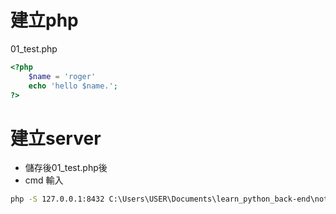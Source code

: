# 建立php

01_test.php
```php
<?php
    $name = 'roger'
    echo 'hello $name.';
?>
```

# 建立server
- 儲存後01_test.php後
- cmd 輸入

```cmd
php -S 127.0.0.1:8432 C:\Users\USER\Documents\learn_python_back-end\note\php\test\01_test.php
```